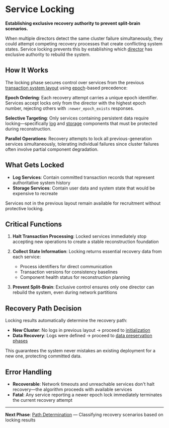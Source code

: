 # Service Locking

**Establishing exclusive recovery authority to prevent split-brain scenarios.**

When multiple directors detect the same cluster failure simultaneously, they could attempt competing recovery processes that create conflicting system states. Service locking prevents this by establishing which [director](../../glossary.md#director) has exclusive authority to rebuild the system.

## How It Works

The locking phase secures control over services from the previous [transaction system layout](../../quick-reads/transaction-system-layout.md) using [epoch](../../glossary.md#epoch)-based precedence:

**Epoch Ordering**: Each recovery attempt carries a unique epoch identifier. Services accept locks only from the director with the highest epoch number, rejecting others with `:newer_epoch_exists` responses.

**Selective Targeting**: Only services containing persistent data require locking—specifically [log](../../components/data-plane/log.md) and [storage](../../components/data-plane/storage.md) components that must be protected during reconstruction.

**Parallel Operations**: Recovery attempts to lock all previous-generation services simultaneously, tolerating individual failures since cluster failures often involve partial component degradation.

## What Gets Locked

- **Log Services**: Contain committed transaction records that represent authoritative system history
- **Storage Services**: Contain user data and system state that would be expensive to recreate

Services not in the previous layout remain available for recruitment without protective locking.

## Critical Functions

1. **Halt Transaction Processing**: Locked services immediately stop accepting new operations to create a stable reconstruction foundation

2. **Collect State Information**: Locking returns essential recovery data from each service:
   - Process identifiers for direct communication
   - Transaction versions for consistency baselines
   - Component health status for reconstruction planning

3. **Prevent Split-Brain**: Exclusive control ensures only one director can rebuild the system, even during network partitions

## Recovery Path Decision

Locking results automatically determine the recovery path:

- **New Cluster**: No logs in previous layout → proceed to [initialization](path-determination.md)
- **Data Recovery**: Logs were defined → proceed to [data preservation phases](log-recovery-planning.md)

This guarantees the system never mistakes an existing deployment for a new one, protecting committed data.

## Error Handling

- **Recoverable**: Network timeouts and unreachable services don't halt recovery—the algorithm proceeds with available services
- **Fatal**: Any service reporting a newer epoch lock immediately terminates the current recovery attempt

---

**Next Phase**: [Path Determination](path-determination.md) — Classifying recovery scenarios based on locking results